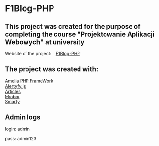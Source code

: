 # F1Blog-PHP 
<h2>This project was created for the purpose of completing the course "Projektowanie Aplikacji Webowych" at university</h2>
<p>Website of the project: &nbsp&nbsp&nbsp<a href="https://marcysiox.000webhostapp.com/F1Blog-PHP/public/" target="__blank">F1Blog-PHP</a></p>
<h2>The project was created with: </h2>
<a href="http://amelia-framework.eu/">Amelia PHP FrameWork</a><br>
<a href="https://alertifyjs.com/">Alertyfy.js</a><br>
<a href="https://powrotroberta.pl/">Articles</a><br>
<a href="https://medoo.in/">Medoo</a><br>
<a href="https://www.smarty.net/">Smarty</a><br>

<h2>Admin logs</h2>
<p>login: admin</p>
<p>pass: admin123</p>
